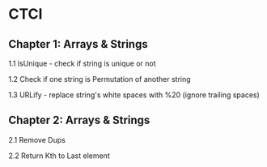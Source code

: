 # CTCI

Chapter 1: Arrays & Strings
---------------------------
1.1 IsUnique - check if string is unique or not

1.2 Check if one string is Permutation of another string

1.3 URLify - replace string's white spaces with %20 (ignore trailing spaces)

Chapter 2: Arrays & Strings
----------------------------
2.1 Remove Dups

2.2 Return Kth to Last element
